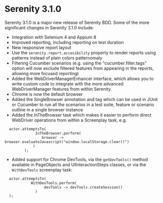 # Serenity 3.1.0

Serenity 3.1.0 is a major new release of Serenity BDD. Some of the more significant changes in Serenity 3.1.0 include:
- Integration with Selenium 4 and Appium 8
- Improved reporting, including reporting on test duration
- New responsive report layout
- Use the `serenity.report.accesibility` property to render reports using patterns instead of plain colors patternomaly
- Filtering Cucumber scenarios (e.g. using the "cucumber.filter.tags" option will now exclude filtered features from appearing in the reports, allowing more focused reporting)
- Added the WebDriverManagerEnhancer interface, which allows you to write custom code to integrate with the more advanced WebDriverManager features from within Serenity.
- Chrome is now the default browser
- Added the SingleBrowser annotation and tag which can be used in JUnit or Cucumber to run all the scenarios in a test suite, feature or scenario outline in a single browser instance
- Added the InTheBrowser task which makes it easier to perform direct WebDriver operations from within a Screenplay task, e.g.
```
  actor.attemptsTo(
              InTheBrowser.perform(
                 browser -> browser.evaluateJavascript("window.localStorage.clear()")
             )
         );
```
- Added support for Chrome DevTools, via the `getDevTools()` method available in PageObjects and UIInteractionSteps classes, or via the `WithDevTools` screenplay task:
```
  actor.attemptsTo(
            WithDevTools.perform(
                  devTools -> devTools.createSession()
              )
  );
```
